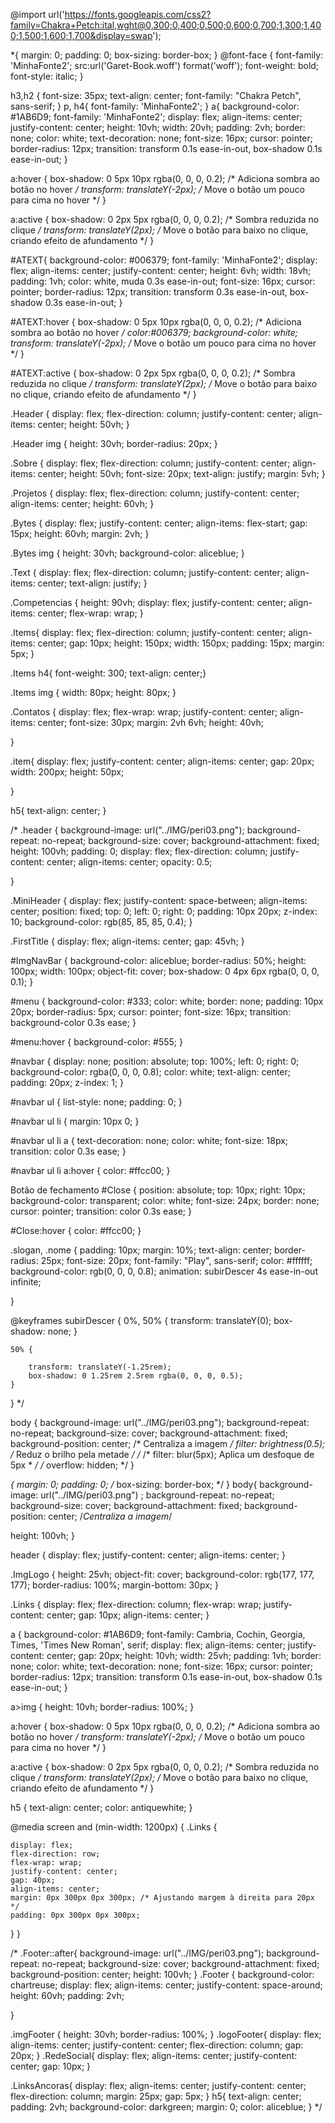 @import url('https://fonts.googleapis.com/css2?family=Chakra+Petch:ital,wght@0,300;0,400;0,500;0,600;0,700;1,300;1,400;1,500;1,600;1,700&display=swap');

*{
    margin: 0;
    padding: 0;
    box-sizing: border-box;
}
@font-face {
    font-family: 'MinhaFonte2';
    src:url('Garet-Book.woff') format('woff');
    font-weight: bold;
    font-style: italic;
}

h3,h2 {
    font-size: 35px;
    text-align: center;
    font-family: "Chakra Petch", sans-serif;
}
p, h4{
    font-family: 'MinhaFonte2';
}
a{
    background-color: #1AB6D9;
    font-family: 'MinhaFonte2';
    display: flex;
    align-items: center;
    justify-content: center;
    height: 10vh;
    width: 20vh;
    padding: 2vh;
    border: none; 
    color: white;
    text-decoration: none;
    font-size: 16px;
    cursor: pointer;
    border-radius: 12px; 
    transition: transform 0.1s ease-in-out, box-shadow 0.1s ease-in-out;
}

a:hover {
    box-shadow: 0 5px 10px rgba(0, 0, 0, 0.2); /* Adiciona sombra ao botão no hover */
    transform: translateY(-2px); /* Move o botão um pouco para cima no hover */
  }
  
  a:active {
    box-shadow: 0 2px 5px rgba(0, 0, 0, 0.2); /* Sombra reduzida no clique */
    transform: translateY(2px); /* Move o botão para baixo no clique, criando efeito de afundamento */
  }

  #ATEXT{
    background-color: #006379;
    font-family: 'MinhaFonte2';
    display: flex;
    align-items: center;
    justify-content: center;
    height: 6vh;
    width: 18vh;
    padding: 1vh;
    color: white, muda 0.3s ease-in-out;
    font-size: 16px;
    cursor: pointer;
    border-radius: 12px; 
    transition: transform 0.3s ease-in-out, box-shadow 0.3s ease-in-out;
  }

  #ATEXT:hover {
    box-shadow: 0 5px 10px rgba(0, 0, 0, 0.2); /* Adiciona sombra ao botão no hover */
    color:#006379;
    background-color: white;
    transform: translateY(-2px); /* Move o botão um pouco para cima no hover */
  }
  
  #ATEXT:active {
    box-shadow: 0 2px 5px rgba(0, 0, 0, 0.2); /* Sombra reduzida no clique */
    transform: translateY(2px); /* Move o botão para baixo no clique, criando efeito de afundamento */
  }

.Header {
    display: flex;
    flex-direction: column;
    justify-content: center;
    align-items: center;
    height: 50vh;
}

.Header img {
    height: 30vh;
    border-radius: 20px;
}

.Sobre {
    display: flex;
    flex-direction: column;
    justify-content: center;
    align-items: center;
    height: 50vh;
    font-size: 20px;
    text-align: justify;
    margin: 5vh;
}


.Projetos {
    display: flex;
    flex-direction: column;
    justify-content: center;
    align-items: center;
    height: 60vh;
}

.Bytes {
    display: flex;
    justify-content: center;
    align-items: flex-start;
    gap: 15px;
    height: 60vh;
    margin: 2vh;
}

.Bytes img {
    height: 30vh;
    background-color: aliceblue;
}

.Text {
    display: flex;
    flex-direction: column;
    justify-content: center;
    align-items: center;
    text-align: justify;
}

.Competencias {
    height: 90vh;
    display: flex;
    justify-content: center;
    align-items: center;
    flex-wrap: wrap;
}


 .Items{
    display: flex;
    flex-direction: column;
    justify-content: center;
    align-items: center;
    gap: 10px;
    height: 150px;
    width: 150px;
    padding: 15px;
    margin: 5px;
 }

 .Items h4{
    font-weight: 300;
    text-align: center;}

.Items img {
    width: 80px;
    height: 80px;
}

.Contatos {
    display: flex;
    flex-wrap: wrap;
    justify-content: center;
    align-items: center;
    font-size: 30px;
    margin: 2vh 6vh;
    height: 40vh;
   
}

.item{
    display: flex;
    justify-content: center;
    align-items: center;
    gap: 20px;
    width: 200px;
    height: 50px;
    
}

h5{
    text-align: center;
}



/* 
.header {
    background-image: url("../IMG/peri03.png");
    background-repeat: no-repeat;
    background-size: cover;
    background-attachment: fixed;
    height: 100vh;
    padding: 0;
    display: flex;
    flex-direction: column;
    justify-content: center;
    align-items: center;
    opacity: 0.5;

}


.MiniHeader {
    display: flex;
    justify-content: space-between;
    align-items: center;
    position: fixed;
    top: 0;
    left: 0;
    right: 0;
    padding: 10px 20px;
    z-index: 10;
    background-color: rgb(85, 85, 85, 0.4);
}

.FirstTitle {
    display: flex;
    align-items: center;
    gap: 45vh;
}

#ImgNavBar {
    background-color: aliceblue;
    border-radius: 50%;
    height: 100px;
    width: 100px;
    object-fit: cover;
    box-shadow: 0 4px 6px rgba(0, 0, 0, 0.1);
}


#menu {
    background-color: #333;
    color: white;
    border: none;
    padding: 10px 20px;
    border-radius: 5px;
    cursor: pointer;
    font-size: 16px;
    transition: background-color 0.3s ease;
}

#menu:hover {
    background-color: #555;
}


#navbar {
    display: none;
    position: absolute;
    top: 100%;
    left: 0;
    right: 0;
    background-color: rgba(0, 0, 0, 0.8);
    color: white;
    text-align: center;
    padding: 20px;
    z-index: 1;
}

#navbar ul {
    list-style: none;
    padding: 0;
}

#navbar ul li {
    margin: 10px 0;
}

#navbar ul li a {
    text-decoration: none;
    color: white;
    font-size: 18px;
    transition: color 0.3s ease;
}

#navbar ul li a:hover {
    color: #ffcc00;
}

Botão de fechamento
#Close {
    position: absolute;
    top: 10px;
    right: 10px;
    background-color: transparent;
    color: white;
    font-size: 24px;
    border: none;
    cursor: pointer;
    transition: color 0.3s ease;
}

#Close:hover {
    color: #ffcc00;
}



.slogan, .nome {
    padding: 10px;
    margin: 10%;
    text-align: center;
    border-radius: 25px;
    font-size: 20px;
    font-family: "Play", sans-serif;
    color: #ffffff;
    background-color: rgb(0, 0, 0, 0.8);
    animation: subirDescer 4s ease-in-out infinite;
  
}

@keyframes subirDescer {
    0%,
    50% {
        transform: translateY(0);
        box-shadow: none;
    }

    50% {
        
        transform: translateY(-1.25rem);
        box-shadow: 0 1.25rem 2.5rem rgba(0, 0, 0, 0.5);
    }
}
 */



body {
  background-image: url("../IMG/peri03.png");
  background-repeat: no-repeat;
  background-size: cover;
  background-attachment: fixed;
  background-position: center; /* Centraliza a imagem */
  filter: brightness(0.5); /* Reduz o brilho pela metade */
  /* /* filter: blur(5px); Aplica um desfoque de 5px * */
  /* overflow: hidden; */
}

*{
  margin: 0;
  padding: 0;
  /* box-sizing: border-box; */
}
body{
  background-image: url("../IMG/peri03.png") ;
  background-repeat: no-repeat;
  background-size: cover;
  background-attachment: fixed;
  background-position: center; /*Centraliza a imagem*/
 
  height: 100vh;
}


header {
  display: flex;
  justify-content: center;
  align-items: center;
}


.ImgLogo {
  height: 25vh;
  object-fit: cover;
  background-color: rgb(177, 177, 177);
  border-radius: 100%;
  margin-bottom: 30px;
}

.Links {
  display: flex;
  flex-direction: column;
  flex-wrap: wrap;
  justify-content: center;
  gap: 10px;
  align-items: center;
}

a {
  background-color: #1AB6D9;
  font-family: Cambria, Cochin, Georgia, Times, 'Times New Roman', serif;
  display: flex;
  align-items: center;
  justify-content: center;
  gap: 20px;
  height: 10vh;
  width: 25vh;
  padding: 1vh;
  border: none;
  color: white;
  text-decoration: none;
  font-size: 16px;
  cursor: pointer;
  border-radius: 12px;
  transition: transform 0.1s ease-in-out, box-shadow 0.1s ease-in-out;
}

a>img {
  height: 10vh;
  border-radius: 100%;
}

a:hover {
  box-shadow: 0 5px 10px rgba(0, 0, 0, 0.2);
  /* Adiciona sombra ao botão no hover */
  transform: translateY(-2px);
  /* Move o botão um pouco para cima no hover */
}

a:active {
  box-shadow: 0 2px 5px rgba(0, 0, 0, 0.2);
  /* Sombra reduzida no clique */
  transform: translateY(2px);
  /* Move o botão para baixo no clique, criando efeito de afundamento */
}

h5 {
  text-align: center;
  color: antiquewhite;
}


@media screen and (min-width: 1200px) {
  .Links {
  
    display: flex;
    flex-direction: row;
    flex-wrap: wrap;
    justify-content: center;
    gap: 40px;
    align-items: center;
    margin: 0px 300px 0px 300px; /* Ajustando margem à direita para 20px */
    padding: 0px 300px 0px 300px;
  }
}

/* .Footer::after{
    background-image: url("../IMG/peri03.png");
    background-repeat: no-repeat;
    background-size: cover;
    background-attachment: fixed;
    background-position: center;
    height: 100vh;
}
.Footer {
    background-color: chartreuse;
    display: flex;
    align-items: center;
    justify-content: space-around;
    height: 60vh;
    padding: 2vh;
    
}


.imgFooter {
    height: 30vh;
    border-radius: 100%;
}
.logoFooter{
    display: flex;
    align-items: center;
    justify-content: center;
    flex-direction: column;
    gap: 20px;
}
.RedeSocial{
    display: flex;
    align-items: center;
    justify-content: center;
    gap: 10px;
}


.LinksAncoras{
    display: flex;
    align-items: center;
    justify-content: center;
    flex-direction: column;
    margin: 25px;
    gap: 5px;
}
h5{
    text-align: center;
    padding: 2vh;
    background-color: darkgreen;
    margin: 0;
    color: aliceblue;
} */
